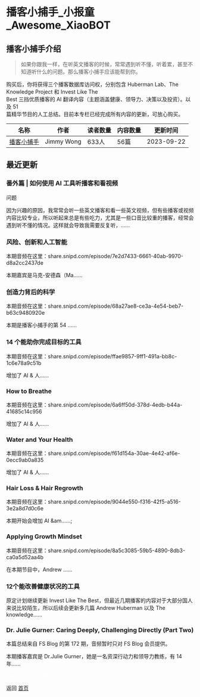 # 播客小捕手_小报童_Awesome_XiaoBOT

## 播客小捕手介绍
> 如果你跟我一样，在听英文播客的时候，常常遇到听不懂，听着累，甚至不知道听什么的问题。那么播客小捕手应该能帮到你。    
    
购买后，你将获得三个播客数据库访问权，分别包含 Huberman Lab、The Knowledge Project 和 Invest Like The  
Best 三挡优质播客的 AI 翻译内容（主题涵盖健康、领导力、决策以及投资）。以及 51  
篇精华节目的人工总结。目前本专栏已经完成所有内容的更新，可放心购买。  
  


|名称|作者|读者数量|内容数量|更新时间|
|---|---|---|---|---|
|[播客小捕手](https://xiaobot.net/p/xiaobushous1?refer=0b133df9-27dc-423b-8101-639049001c13)|Jimmy Wong|633人|56篇|2023-09-22|

## 最近更新
### 番外篇 | 如何使用 AI 工具听播客和看视频

问题​

因为兴趣的原因，我常常会听一些英文播客和看一些英文视频，但有些播客或视频内容比较专业，所以听起来总是有些吃力，尤其是一些口音比较重的播客，经常会遇到听不懂的情况。这样就会导致我需要反复听，......

### 风险、创新和人工智能

本期音频在这里：share.snipd.com/episode/7e2d7433-6661-40ab-9970-d8a2cc2437de

本期嘉宾是马克-安德森（Ma......

### 创造力背后的科学

本期音频在这里：share.snipd.com/episode/68a27ae8-ce3a-4e54-beb7-b63c9480920e

本期是播客小捕手的第 54 ......

### 14 个能助你完成目标的工具

本期音频在这里：share.snipd.com/episode/ffae9857-9ff1-491a-bb8c-1c6e78a9c51b

增加了 AI & 人......

### How to Breathe

本期音频在这里：share.snipd.com/episode/6a6ff50d-378d-4edb-b44a-41685c14c956

增加了 AI & 人......

### Water and Your Health

本期音频在这里：share.snipd.com/episode/f61d154a-30ae-4e42-af6e-0ecc9ab0a835

增加了 AI & 人......

### Hair Loss & Hair Regrowth

本期音频在这里：share.snipd.com/episode/9044e550-f316-42f5-a516-3e2a8d7d0c6e

本期开始会增加 AI &am......;

### Applying Growth Mindset

本期音频在这里：share.snipd.com/episode/8a5c3085-59b5-4890-8db3-ca0a5d52aa4b

在本期节目中，Andrew ......

### 12个能改善健康状况的工具

原定计划继续更新 Invest Like The Best，但最近几期播客的内容对于大部分国人来说比较陌生，所以后续会更新多几篇 Andrew
Huberman 以及 The knowledge......

### Dr. Julie Gurner: Caring Deeply, Challenging Directly (Part Two)

本篇总结来自 FS Blog 的第 172 期，音频暂时只对 FS Blog 会员提供。

本期播客嘉宾是 Dr.Julie Gurner，她是一名资深行动力和领导力教练，有 14 年......


<a href="https://github.com/Reno9527/awesome-xiaobot" style="color: white; text-decoration: none;">awesome-xiaobot</a>

返回 [首页](../README.md)

